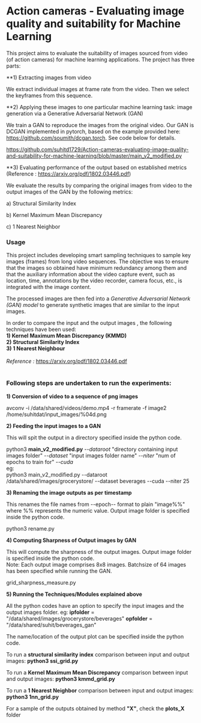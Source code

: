 

# Action cameras - Evaluating image quality and suitability for Machine Learning 

This project aims to evaluate the suitability of images sourced from video (of action cameras) for machine learning applications. The project has three parts:

**1) Extracting images from video

We extract individual images at frame rate from the video. Then we select the keyframes from this sequence.

**2) Applying these images to one particular machine learning task: image generation via a Generative Adversarial Network (GAN)

We train a GAN to reproduce the images from the original video. Our GAN is DCGAN implemented in pytorch, based on the example provided here: https://github.com/soumith/dcgan.torch. See code below for details.

https://github.com/suhitd1729/Action-cameras-evaluating-image-quality-and-suitability-for-machine-learning/blob/master/main_v2_modified.py

**3) Evaluating performance of the output based on established metrics (Reference : https://arxiv.org/pdf/1802.03446.pdf)

We evaluate the results by comparing the original images from video to the output images of the GAN by the following metrics:

a) Structural Similarity Index

b) Kernel Maximum Mean Discrepancy

c) 1 Nearest Neighbor

### Usage 

This project includes developing smart sampling techniques to sample key images (frames) from long video sequences. The objective was to ensure that the images so obtained have minimum redundancy among them and that the auxiliary information about the video capture event, such as location, time, annotations by the video recorder, camera focus, etc., is integrated with the image content.

The processed images are then fed into a *Generative Adversarial Network (GAN) model* to generate synthetic images that are similar to the input images.

In order to compare the input and the output images , the following techniques have been used: <br>
**1)  Kernel Maximum Mean Discrepancy (KMMD)**<br>
**2) Structural Similarity Index**<br> 
**3) 1 Nearest Neighbour**<br>
<br>
*Reference :* https://arxiv.org/pdf/1802.03446.pdf
<br><br>
### Following steps are undertaken to run the experiments:

**1) Conversion of video to a sequence of png images** <br>

avconv -i /data/shared/videos/demo.mp4 -r framerate -f image2 /home/suhitdat/input_images/%04d.png

**2) Feeding the input images to a GAN** <br>

This will spit the output in a directory specified inside the python code.

python3 **main_v2_modified.py** --*dataroot* "directory containing input images folder"  --*dataset* "input images folder name" --*niter* "num of epochs to train for" --*cuda*
<br>
eg: <br>
python3 main_v2_modified.py --dataroot /data/shared/images/grocerystore/ --dataset beverages --cuda --niter 25

**3) Renaming the image outputs as per timestamp** <br>

This renames the file names from --epoch-- format to plain "image%%" where %% represents the numeric value. Output image folder is specified inside the python code. <br>

python3 rename.py 

**4) Computing Sharpness of Output images by GAN** <br>

This will compute the sharpness of the output images. 
Output image folder is specified inside the python code. <br>
Note: Each output image comprises 8x8 images. Batchsize of 64 images has been specified while running the GAN. <br>  

grid_sharpness_measure.py
 
**5) Running the Techniques/Modules explained above** <br>

All the python codes have an option to specify the input images and the output images folder. 
eg: 
**ipfolder** = "/data/shared/images/grocerystore/beverages"
**opfolder** = "/data/shared/suhit/beverages_gan"

The name/location of the output plot can be specified inside the python code. 

To run a **structural similarity index** comparison between input and output images: 
**python3 ssi_grid.py**

To run a **Kernel Maximum Mean Discrepancy** comparison between input and output images: 
**python3 kmmd_grid.py**

To run a **1 Nearest Neighbor** comparison between input and output images: 
**python3 1nn_grid.py**

For a sample of the outputs obtained by method **"X"**, check the **plots_X** folder  
